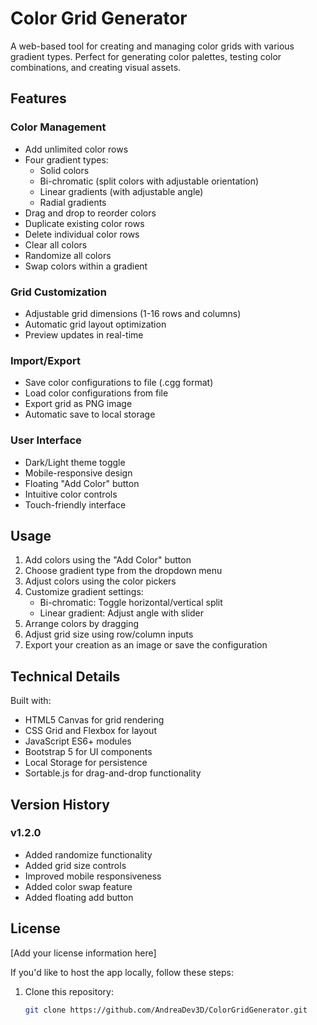 # Color Grid Generator

A web-based tool for creating and managing color grids with various gradient types. Perfect for generating color palettes, testing color combinations, and creating visual assets.

## Features

### Color Management
- Add unlimited color rows
- Four gradient types:
  - Solid colors
  - Bi-chromatic (split colors with adjustable orientation)
  - Linear gradients (with adjustable angle)
  - Radial gradients
- Drag and drop to reorder colors
- Duplicate existing color rows
- Delete individual color rows
- Clear all colors
- Randomize all colors
- Swap colors within a gradient

### Grid Customization
- Adjustable grid dimensions (1-16 rows and columns)
- Automatic grid layout optimization
- Preview updates in real-time

### Import/Export
- Save color configurations to file (.cgg format)
- Load color configurations from file
- Export grid as PNG image
- Automatic save to local storage

### User Interface
- Dark/Light theme toggle
- Mobile-responsive design
- Floating "Add Color" button
- Intuitive color controls
- Touch-friendly interface

## Usage

1. Add colors using the "Add Color" button
2. Choose gradient type from the dropdown menu
3. Adjust colors using the color pickers
4. Customize gradient settings:
   - Bi-chromatic: Toggle horizontal/vertical split
   - Linear gradient: Adjust angle with slider
5. Arrange colors by dragging
6. Adjust grid size using row/column inputs
7. Export your creation as an image or save the configuration

## Technical Details

Built with:
- HTML5 Canvas for grid rendering
- CSS Grid and Flexbox for layout
- JavaScript ES6+ modules
- Bootstrap 5 for UI components
- Local Storage for persistence
- Sortable.js for drag-and-drop functionality

## Version History

### v1.2.0
- Added randomize functionality
- Added grid size controls
- Improved mobile responsiveness
- Added color swap feature
- Added floating add button

## License

[Add your license information here]



If you'd like to host the app locally, follow these steps:

1. Clone this repository:
   ```bash
   git clone https://github.com/AndreaDev3D/ColorGridGenerator.git
